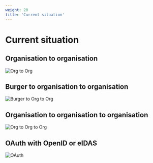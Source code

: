 ```yaml
---
weight: 20
title: 'Current situation'
---
```

# Current situation

## Organisation to organisation
![Org to Org](/architecture/curr-conn-o2o.png)

## Burger to organisation to organisation
![Burger to Org to Org](/architecture/curr-conn-p2o2o.png)

## Organisation to organisation to organisation
![Org to Org to Org](/architecture/curr-conn-o2o2o.png)

## OAuth with OpenID or eIDAS
![OAuth](/architecture/curr-conn-p2o2o-oauth.png)
